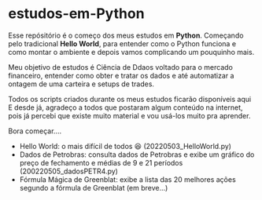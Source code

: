 # estudos-em-Python
Esse repósitório é o começo dos meus estudos em **Python**.
Começando pelo tradicional **Hello World**, para entender como o Python funciona e como montar o ambiente e depois vamos complicando um pouquinho mais.

Meu objetivo de estudos é Ciência de Ddaos voltado para o mercado financeiro, entender como obter e tratar os dados e até automatizar a  ontagem de uma carteira e setups de trades.

Todos os scripts criados durante os meus estudos ficarão disponíveis aqui
E desde já, agradeço a todos que postaram algum conteúdo na internet, pois já percebi que existe muito material e vou usá-los muito pra aprender.

Bora começar....

* Hello World: o mais difícil de todos :laughing: (20220503_HelloWorld.py)
* Dados de Petrobras: consulta dados de Petrobras e exibe um gráfico do preço de fechamento e médias de 9 e 21 períodos (200220505_dadosPETR4.py)
* Fórmula Mágica de Greenblat: exibe a lista das 20 melhores ações segundo a fórmula de Greenblat (em breve...) 
 
